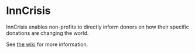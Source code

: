 InnCrisis
=========

InnCrisis enables non-profits to directly inform donors on how their specific donations are changing the world.

See [the wiki](https://github.com/InnCrisis/InnCrisis/wiki) for more information.